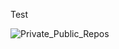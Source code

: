 <p>Test</p><p><img src="https://github.com/adeveloper-wq/adeveloper-wq/blob/main/img/Private_Public_Repos_1640219600998.png" alt="Private_Public_Repos" /></p>